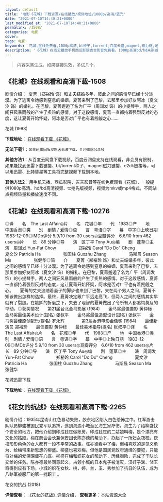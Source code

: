 ```yaml
---
layout: default
title: '电影《花城》下载资源/在线播放/视频地址/1080p/高清/蓝光'
date: "2021-07-10T14:40:21+0800"
last_modified_at: "2021-07-10T14:40:21+0800"
permalink: /1508/
categories: 电影
cover:
tags: 电影
keywords: '花城,在线免费看,1080p高清,bt种子,torrent,百度云盘,magnet,磁力链,迅雷下载资源'
description: '《花城》在线云播放手机西瓜影院吉吉影音免费看，1080p高清bd/hd未删减完整版和tc抢先枪版，mkv/mp4格式，附带bt/torrent种子、magnet/磁力链、百度云盘、网盘资源迅雷下载链接'
---
```


>内容采集生成，如果链接失效，多试几个。


## 《花城》在线观看和高清下载-1508

剧情介绍：  夏菁（郑裕玲 饰）和丈夫结婚多年，彼此之间的感情早已经十分淡漠。为了逃离令她感到窒息的婚姻，夏菁来到了巴黎，去那里参加好友阿冰（夏文汐 饰）的婚礼。在巴黎，夏菁邂逅了名为广平（周润发 饰）的小提琴手，两人之间狂风暴雨般的产生了炙热的感情。对于这段感情，夏菁一直都持着强烈反对的态度，这让夏菁开始怀疑，阿冰是否对广平也有着觊觎之心……


花城 (1983)

**下载地址**： [在线观看下载 《花城》](https://www.btbtdy.me/btdy/dy17171.html) 


**无法下载?**：`如果迅雷因版权原因无法下载，关注微信公众号 `

**其他方法1**：从百度云网盘下载视频，百度云网盘支持在线观看，非会员有限制，如果能找到迅雷下载链接、bt/torrent种子、magnet磁力链接、e2dk链接等，可以用迅雷、比特彗星等工具将完整视频下载到本地。

**其他方法2**：用手机云播、西瓜影院、吉吉影音等在线免费观看《花城》，一般提供1080p高清、hd/bd高清视频、tc抢先版视频，视频为mkv或mp4格式，不同站点视频质量和播放速度不同。


## 《花城》在线观看和高清下载-10276

◎译　　名　The Last Affair◎片　　名　花城◎年　　代　1983◎产　　地　中国香港◎类　　别　剧情 / 爱情◎语　　言　粤语◎字　　幕　中字◎上映日期　1983-12-09◎IMDb评分 5.9/10 from 30 users◎豆瓣评分　6.6/10 from 462 users◎片　　长　89 分钟◎导　　演　区丁平 Tony Au◎编　　剧　蓬草◎主　　演　周润发 Yun-Fat Chow　　　　 　郑裕玲 Carol "Do Do" Cheng　　　　 　夏文汐 Patricia Ha　　　　 　张国柱 Guozhu Zhang　　　　 　马斯晨 Season Ma　　　　 　张健华◎简　　介　　夏菁（郑裕玲 饰）和丈夫结婚多年，彼此之间的感情早已经十分淡漠。为了逃离令她感到窒息的婚姻，夏菁来到了巴黎，去那里参加好友阿冰（夏文汐 饰）的婚礼。在巴黎，夏菁邂逅了名为广平（周润发 饰）的小提琴手，两人之间狂风暴雨般的产生了炙热的感情。对于这段感情，夏菁一直都持着强烈反对的态度，这让夏菁开始怀疑，阿冰是否对广平也有着觊觎之心。　　夏菁的丈夫追随着妻子的脚步也来到了巴黎，夹在两个男人之间，夏菁不知该做出怎样的选择。最终，夏菁决定跟广平远走高飞，但两人之间的感情其实早就有了裂缝。在嫉妒的折磨之下，失去了理智的夏菁做出了令所有人都追悔莫及的举动。◎获奖情况　　第21届台北金马影展 (1984)　　金马奖最佳摄影 黄仲标　　金马奖最佳美术设计(提名) 张叔平　　金马奖最佳造型设计(提名) 张叔平　　金马奖最佳原创配乐(提名) 罗永辉　　　　第3届香港电影金像奖 (1984)　　最佳新演员 郑裕玲　　最佳摄影 黄仲标　　最佳美术指导(提名) 张叔平◎译　　名　The Last Affair◎片　　名　花城◎年　　代　1983◎产　　地　中国香港◎类　　别　剧情 / 爱情◎语　　言　粤语◎字　　幕　中字◎上映日期　1983-12-09◎IMDb评分 5.9/10 from 30 users◎豆瓣评分　6.6/10 from 462 users◎片　　长　89 分钟◎导　　演　区丁平 Tony Au◎编　　剧　蓬草◎主　　演　周润发 Yun-Fat Chow　　　　 　郑裕玲 Carol "Do Do" Cheng　　　　 　夏文汐 Patricia Ha　　　　 　张国柱 Guozhu Zhang　　　　 　马斯晨 Season Ma　　　　 　张健华


花城迅雷下载

**下载地址**： [在线观看下载 《花城》](https://www.993dy.com//vod-detail-id-36243.html) 


## 《花女的抗战》在线观看和高清下载-2265

剧情介绍：1935年昆嵛山红色暴动失败，胶东地区陷入白色恐怖之中。红军游击队队员柳盛被国民党军队追捕，逃到海边小城渔民海生家疗伤。海生为了给柳盛找个安全的地方，把他介绍到印成钱庄做账房。印成钱庄的二姑娘叫梅，是个漂亮有文化的姑娘。梅在商会会长兼保安团长陈亦德的帮助下，办起了一所妇女夜校。夜校形形色色的女人都有一段不平常的故事。陈亦德看中了梅，但梅喜欢的是见义勇为、给梅带来新思想的柳盛。柳盛也喜欢梅，但他是国民党政府通缉的要犯，只能将对梅的爱深深藏在心底。柳盛在梅和织花女的帮助下，历经艰险，完成了于队长交给的任务。陈亦德最终同意起义。占领小城的日本鬼子被消灭，汉奸子渊、储玉奇得到应有下场。小城的织花女秋、桃，婷，兰，玉、秀参加了抗日的队伍，成为八路军被服厂的第一批职工 。


花女的抗战 (2018)

**详情查看**： [《花女的抗战》详情介绍](/movie/2265/)， **查看更多**：[本站资源大全](/movie/t/all/)

